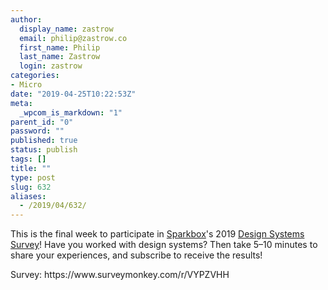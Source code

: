 ```yaml
---
author:
  display_name: zastrow
  email: philip@zastrow.co
  first_name: Philip
  last_name: Zastrow
  login: zastrow
categories:
- Micro
date: "2019-04-25T10:22:53Z"
meta:
  _wpcom_is_markdown: "1"
parent_id: "0"
password: ""
published: true
status: publish
tags: []
title: ""
type: post
slug: 632
aliases:
  - /2019/04/632/
---
```

<p>This is the final week to participate in <a href="https://seesparkbox.com">Sparkbox</a>'s 2019 <a href="https://designsystemssurvey.seesparkbox.com/">Design Systems Survey</a>! Have you worked with design systems? Then take 5–10 minutes to share your experiences, and subscribe to receive the results!</p>
<p>Survey: https://www.surveymonkey.com/r/VYPZVHH</p>
